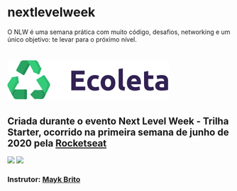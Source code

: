 # nextlevelweek

O NLW é uma semana prática com muito código, desafios, networking e um único objetivo: te levar para o próximo nível. 
# ![](assets/logo.svg)
## Criada durante o evento Next Level Week - Trilha Starter, ocorrido na primeira semana de junho de 2020 pela [Rocketseat](https://rocketseat.com.br/)
![](imgs/print1.png) ![](imgs/print2.png)
### Instrutor: [Mayk Brito](https://github.com/maykbrito)

